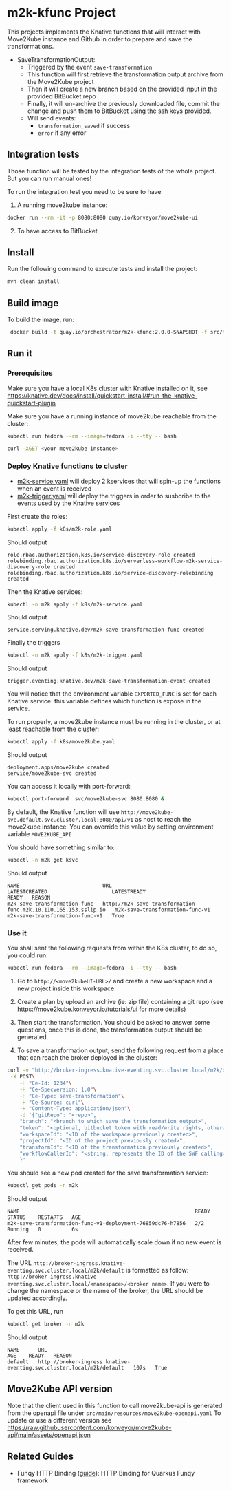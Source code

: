 # m2k-kfunc Project
This projects implements the Knative functions that will interact with Move2Kube instance and Github in order to prepare and save the transformations.

* SaveTransformationOutput:
  * Triggered by the event `save-transformation`
  * This function will first retrieve the transformation output archive from the Move2Kube project
  * Then it will create a new branch based on the provided input in the provided BitBucket repo
  * Finally, it will un-archive the previously downloaded file, commit the change and push them to BitBucket using the ssh keys provided.
  * Will send events:
    * `transformation_saved` if success
    * `error` if any error
## Integration tests
Those function will be tested by the integration tests of the whole project. But you can run manual ones!

To run the integration test you need to be sure to have
1. A running move2kube instance:

```bash
docker run --rm -it -p 8080:8080 quay.io/konveyor/move2kube-ui
```
2. To have access to BitBucket


## Install

Run the following command to execute tests and install the project:
```bash
mvn clean install
```
## Build image
To build the image, run:
```bash
 docker build -t quay.io/orchestrator/m2k-kfunc:2.0.0-SNAPSHOT -f src/main/docker/Dockerfile.jvm .
```

## Run it
### Prerequisites
Make sure you have a local K8s cluster with Knative installed on it, see https://knative.dev/docs/install/quickstart-install/#run-the-knative-quickstart-plugin

Make sure you have a running instance of move2kube reachable from the cluster:
```bash
kubectl run fedora --rm --image=fedora -i --tty -- bash

curl -XGET <your move2kube instance>
```

### Deploy Knative functions to  cluster

* [m2k-service.yaml](k8s/m2k-service.yaml) will deploy 2 kservices that will spin-up the functions when an event is received
* [m2k-trigger.yaml](k8s/m2k-trigger.yaml) will deploy the triggers in order to susbcribe to the events used by the Knative services


First create the roles:
```bash
kubectl apply -f k8s/m2k-role.yaml 
```
Should output
```
role.rbac.authorization.k8s.io/service-discovery-role created
rolebinding.rbac.authorization.k8s.io/serverless-workflow-m2k-service-discovery-role created
rolebinding.rbac.authorization.k8s.io/service-discovery-rolebinding created
```
Then the Knative services:
```bash
kubectl -n m2k apply -f k8s/m2k-service.yaml 
```
Should output
```
service.serving.knative.dev/m2k-save-transformation-func created
```
Finally the triggers
```bash
kubectl -n m2k apply -f k8s/m2k-trigger.yaml 
```
Should output
```
trigger.eventing.knative.dev/m2k-save-transformation-event created
```
You will notice that the environment variable `EXPORTED_FUNC` is set for each Knative service: this variable defines which function is expose in the service.

To run properly, a move2kube instance must be running in the cluster, or at least reachable from the cluster:
```bash
kubectl apply -f k8s/move2kube.yaml
```
Should output
```
deployment.apps/move2kube created
service/move2kube-svc created
```

You can access it locally with port-forward:
```bash
kubectl port-forward  svc/move2kube-svc 8080:8080 &
```

By default, the Knative function will use `http://move2kube-svc.default.svc.cluster.local:8080/api/v1` as host to reach the move2kube instance.
You can override this value by setting environment variable `MOVE2KUBE_API`

You should have something similar to:
```bash
kubectl -n m2k get ksvc
```
Should output
```
NAME                           URL                                                               LATESTCREATED                     LATESTREADY                       READY   REASON
m2k-save-transformation-func   http://m2k-save-transformation-func.m2k.10.110.165.153.sslip.io   m2k-save-transformation-func-v1   m2k-save-transformation-func-v1   True    
```
### Use it
You shall sent the following requests from within the K8s cluster, to do so, you could run:
```bash
kubectl run fedora --rm --image=fedora -i --tty -- bash
```

1. Go to `http://<move2kubeUI-URL>/` and create a new workspace and a new project inside this workspace.

2. Create a plan by upload an archive (ie: zip file) containing a git repo (see https://move2kube.konveyor.io/tutorials/ui for more details)
3. Then start the transformation. 
You should be asked to answer some questions, once this is done, the transformation output should be generated.

4. To save a transformation output, send the following request from a place that can reach the broker deployed in the cluster:
```bash
curl -v "http://broker-ingress.knative-eventing.svc.cluster.local/m2k/default"\
 -X POST\
    -H "Ce-Id: 1234"\
    -H "Ce-Specversion: 1.0"\
    -H "Ce-Type: save-transformation"\
    -H "Ce-Source: curl"\
    -H "Content-Type: application/json"\
    -d '{"gitRepo": "<repo>", 
    "branch": "<branch to which save the transformation output>",
    "token": "<optional, bitbucket token with read/write rights, otherwise will use ssh key>",
    "workspaceId": "<ID of the workspace previously created>",
    "projectId": "<ID of the project previously created>",
    "transformId": "<ID of the transformation previously created>",
    "workflowCallerId": "<string, represents the ID of the SWF calling>"
    }'
```
You should see a new pod created for the save transformation service:

```bash
kubectl get pods -n m2k 
```
Should output
```
NAME                                                         READY   STATUS    RESTARTS   AGE
m2k-save-transformation-func-v1-deployment-76859dc76-h7856   2/2     Running   0          6s
```

After few minutes, the pods will automatically scale down if no new event is received.

The URL `http://broker-ingress.knative-eventing.svc.cluster.local/m2k/default` is formatted as follow: `http://broker-ingress.knative-eventing.svc.cluster.local/<namespace>/<broker name>`. If you were to change the namespace or the name of the broker, the URL should be updated accordingly.

To get this URL, run
```bash
kubectl get broker -n m2k 
```
Should output
```
NAME      URL                                                                    AGE    READY   REASON
default   http://broker-ingress.knative-eventing.svc.cluster.local/m2k/default   107s   True    
```

## Move2Kube API version

Note that the client used in this function to call move2kube-api is generated from the openapi file under `src/main/resources/move2kube-openapi.yaml`
To update or use a different version see https://raw.githubusercontent.com/konveyor/move2kube-api/main/assets/openapi.json

## Related Guides

- Funqy HTTP Binding ([guide](https://quarkus.io/guides/funqy-http)): HTTP Binding for Quarkus Funqy framework


